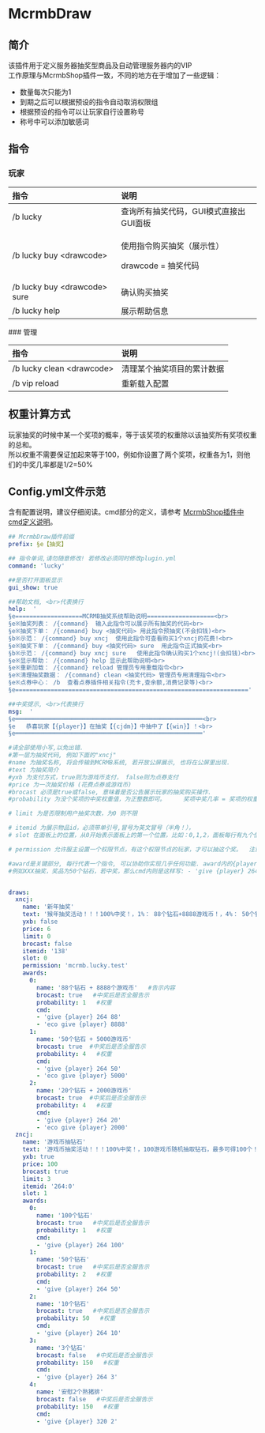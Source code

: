 # McrmbDraw

## 简介

该插件用于定义服务器抽奖型商品及自动管理服务器内的VIP  
工作原理与McrmbShop插件一致，不同的地方在于增加了一些逻辑：

* 数量每次只能为1
* 到期之后可以根据预设的指令自动取消权限组 
* 根据预设的指令可以让玩家自行设置称号
* 称号中可以添加敏感词

## 指令

### 玩家

<table>
  <thead>
    <tr>
      <th style="text-align:left">&#x6307;&#x4EE4;</th>
      <th style="text-align:left">&#x8BF4;&#x660E;</th>
    </tr>
  </thead>
  <tbody>
    <tr>
      <td style="text-align:left">/b lucky</td>
      <td style="text-align:left">&#x67E5;&#x8BE2;&#x6240;&#x6709;&#x62BD;&#x5956;&#x4EE3;&#x7801;&#xFF0C;GUI&#x6A21;&#x5F0F;&#x76F4;&#x63A5;&#x51FA;GUI&#x9762;&#x677F;</td>
    </tr>
    <tr>
      <td style="text-align:left">/b lucky buy &lt;drawcode&gt;</td>
      <td style="text-align:left">
        <p>&#x4F7F;&#x7528;&#x6307;&#x4EE4;&#x8D2D;&#x4E70;&#x62BD;&#x5956;&#xFF08;&#x5C55;&#x793A;&#x6027;&#xFF09;</p>
        <p>drawcode = &#x62BD;&#x5956;&#x4EE3;&#x7801;</p>
      </td>
    </tr>
    <tr>
      <td style="text-align:left">/b lucky buy &lt;drawcode&gt; sure</td>
      <td style="text-align:left">&#x786E;&#x8BA4;&#x8D2D;&#x4E70;&#x62BD;&#x5956;</td>
    </tr>
    <tr>
      <td style="text-align:left">/b lucky help</td>
      <td style="text-align:left">&#x5C55;&#x793A;&#x5E2E;&#x52A9;&#x4FE1;&#x606F;</td>
    </tr>
  </tbody>
</table>### 管理

| 指令 | 说明 |
| :--- | :--- |
| /b lucky clean &lt;drawcode&gt; | 清理某个抽奖项目的累计数据 |
| /b vip reload | 重新载入配置 |

## 权重计算方式

玩家抽奖的时候中某一个奖项的概率，等于该奖项的权重除以该抽奖所有奖项权重的总和。  
所以权重不需要保证加起来等于100，例如你设置了两个奖项，权重各为1，则他们的中奖几率都是1/2=50%

## Config.yml文件示范

含有配置说明，建议仔细阅读。cmd部分的定义，请参考 [McrmbShop插件中cmd定义说明](https://help.mcrmb.com/sub-plugins/mcrmbshop#ding-yi-shang-pin-zhi-ling-cmd)。

```yaml
## McrmbDraw插件前缀
prefix: §e【抽奖】

## 指令单词,请勿随意修改! 若修改必须同时修改plugin.yml
command: 'lucky'

##是否打开面板显示
gui_show: true

##帮助文档, <br>代表换行
help:  '
§e===================MCRMB抽奖系统帮助说明===================<br>
§e※抽奖列表： /{command}  输入此指令可以展示所有抽奖的代码<br>
§e※抽奖下单： /{command} buy <抽奖代码> 用此指令预抽奖(不会扣钱)<br>
§b※示范： /{command} buy xncj  使用此指令可查看购买1个xncj的花费!<br>
§e※抽奖下单： /{command} buy <抽奖代码> sure  用此指令正式抽奖<br>
§b※示范： /{command} buy xncj sure   使用此指令确认购买1个xncj!(会扣钱)<br>
§e※显示帮助： /{command} help 显示此帮助说明<br>
§e※重新加载： /{command} reload 管理员专用重载指令<br>
§e※清理抽奖数据： /{command} clean <抽奖代码> 管理员专用清理指令<br>
§e※点券中心： /b  查看点券插件相关指令(充卡,查余额,消费记录等)<br>
§e=================================================================='

##中奖提示, <br>代表换行
msg:  '
§e═════════════════════════════════════════════════════<br>
§e   恭喜玩家【{player}】在抽奖【{cjdm}】中抽中了【{win}】！<br>
§e═════════════════════════════════════════════════════'

#请全部使用小写,以免出错.
#第一层为抽奖代码, 例如下面的"xncj"
#name 为抽奖名称, 将会传输到MCRMB系统, 若开放公屏展示, 也将在公屏里出现.
#text 为抽奖简介
#yxb 为支付方式，true则为游戏币支付， false则为点券支付
#price 为一次抽奖价格 (花费点券或游戏币)
#brocast 必须是true或false, 意味着是否公告展示玩家的抽奖购买操作.
#probability 为没个奖项的中奖权重值，为正整数即可。     奖项中奖几率 = 奖项的权重 / 所有奖项的权重总和

# limit 为是否限制用户抽奖次数，为0 则不限

# itemid 为展示物品id，必须带单引号,冒号为英文冒号（半角！），
# slot 在面板上的位置，从0开始表示面板上的第一个位置，比如：0,1,2，面板每行有九个位置， 所以第一行是0-8，第二行是9-17~~~ 以此类推

# permission 允许服主设置一个权限节点，有这个权限节点的玩家，才可以抽这个奖。  注意，如果不需要，请删掉整行设置，不要留空

#award是关键部分, 每行代表一个指令, 可以协助你实现几乎任何功能. award内的{player}代表替换的玩家名，1、2、3等分别为中奖类型，与probability概率对应。
#例如XXX抽奖，奖品为50个钻石，若中奖，那么cmd内则是这样写: - 'give {player} 264 50'


draws:
  xncj:
    name: '新年抽奖'
    text: '猴年抽奖活动！！！100%中奖！，1%： 88个钻石+8888游戏币！，4%： 50个钻石+5000游戏币，95%： 10个钻石+2000游戏币'    #奖项之间可使用空格隔开
    yxb: false
    price: 6
    limit: 0
    brocast: false
    itemid: '138'
    slot: 0
    permission: 'mcrmb.lucky.test'
    awards:
      0:
        name: '88个钻石 + 8888个游戏币'   #告示内容
        brocast: true   #中奖后是否全服告示
        probability: 1   #权重
        cmd:
        - 'give {player} 264 88'
        - 'eco give {player} 8888'
      1:
        name: '50个钻石 + 5000游戏币'
        brocast: true  #中奖后是否全服告示
        probability: 4   #权重
        cmd:
        - 'give {player} 264 50'
        - 'eco give {player} 5000'
      2:
        name: '20个钻石 + 2000游戏币'
        brocast: true  #中奖后是否全服告示
        probability: 4   #权重
        cmd:
        - 'give {player} 264 20'
        - 'eco give {player} 2000'
  zncj:
    name: '游戏币抽钻石'
    text: '游戏币抽奖活动！！！100%中奖！，100游戏币随机抽取钻石，最多可得100个！，最少也得3个钻石！，安慰奖2个熟猪排~'
    yxb: true
    price: 100
    brocast: true
    limit: 3
    itemid: '264:0'
    slot: 1
    awards:
      0:
        name: '100个钻石'
        brocast: true   #中奖后是否全服告示
        probability: 1   #权重
        cmd:
        - 'give {player} 264 100'
      1:
        name: '50个钻石'
        brocast: true   #中奖后是否全服告示
        probability: 2   #权重
        cmd:
        - 'give {player} 264 50'
      2:
        name: '10个钻石'
        brocast: true   #中奖后是否全服告示
        probability: 50   #权重
        cmd:
        - 'give {player} 264 10'
      3:
        name: '3个钻石'
        brocast: false   #中奖后是否全服告示
        probability: 150   #权重
        cmd:
        - 'give {player} 264 3'
      4:
        name: '安慰2个熟猪排'
        brocast: false   #中奖后是否全服告示
        probability: 150   #权重
        cmd:
        - 'give {player} 320 2'
```

